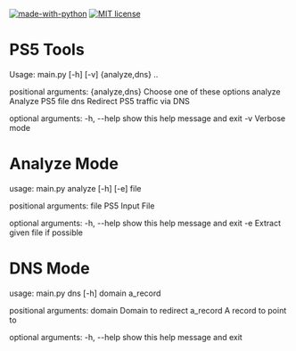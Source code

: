 [![made-with-python](https://img.shields.io/badge/Made%20with-Python-1f425f.svg)](https://www.python.org/) [![MIT license](https://img.shields.io/badge/License-MIT-blue.svg)](https://lbesson.mit-license.org/)

# PS5 Tools

Usage: main.py [-h] [-v] {analyze,dns} ..

positional arguments:
  {analyze,dns}  Choose one of these options
    analyze      Analyze PS5 file
    dns          Redirect PS5 traffic via DNS

optional arguments:
  -h, --help     show this help message and exit
  -v             Verbose mode


# Analyze Mode

usage: main.py analyze [-h] [-e] file

positional arguments:
  file        PS5 Input File

optional arguments:
  -h, --help  show this help message and exit
  -e          Extract given file if possible


# DNS Mode

usage: main.py dns [-h] domain a_record

positional arguments:
  domain      Domain to redirect
  a_record    A record to point to

optional arguments:
  -h, --help  show this help message and exit
